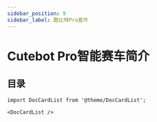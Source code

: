 ```yaml
---
sidebar_position: 9
sidebar_label: 酷比特Pro套件
---
```


# Cutebot Pro智能赛车简介


## 目录

```mdx-code-block
import DocCardList from '@theme/DocCardList';

<DocCardList />
```
